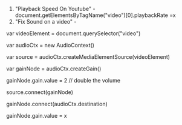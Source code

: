 1. "Playback Speed On Youtube" -  
  document.getElementsByTagName("video")[0].playbackRate =x
2. "Fix Sound on a video" - 

var videoElement = document.querySelector("video")

var audioCtx = new AudioContext()

var source = audioCtx.createMediaElementSource(videoElement)

var gainNode = audioCtx.createGain()

gainNode.gain.value = 2 // double the volume

source.connect(gainNode)

gainNode.connect(audioCtx.destination)


gainNode.gain.value = x
